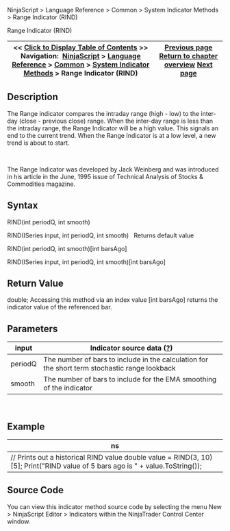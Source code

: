 ﻿
NinjaScript > Language Reference > Common > System Indicator Methods > Range Indicator (RIND)

Range Indicator (RIND)

| << [Click to Display Table of Contents](range_indicator_rind.md) >> **Navigation:**     [NinjaScript](ninjascript-1.md) > [Language Reference](language_reference_wip-1.md) > [Common](common-1.md) > [System Indicator Methods](indicators-1.md) > Range Indicator (RIND) | [Previous page](range-1.md) [Return to chapter overview](indicators-1.md) [Next page](rate_of_change_roc-1.md) |
| --- | --- |
## Description
The Range indicator compares the intraday range (high - low) to the inter-day (close - previous close) range. When the inter-day range is less than the intraday range, the Range Indicator will be a high value. This signals an end to the current trend. When the Range Indicator is at a low level, a new trend is about to start.   

   

The Range Indicator was developed by Jack Weinberg and was introduced in his article in the June, 1995 issue of Technical Analysis of Stocks & Commodities magazine.

## Syntax
RIND(int periodQ, int smooth)  

RIND(ISeries<double> input, int periodQ, int smooth)
 
Returns default value  

RIND(int periodQ, int smooth)[int barsAgo]  

RIND(ISeries<double> input, int periodQ, int smooth)[int barsAgo]

## Return Value
double; Accessing this method via an index value [int barsAgo] returns the indicator value of the referenced bar.

## Parameters

| input | Indicator source data ([?](valid_input_data_for_indicator-1.md)) |
| --- | --- |
| periodQ | The number of bars to include in the calculation for the short term stochastic range lookback |
| smooth | The number of bars to include for the EMA smoothing of the indicator |
 
## 
## Example

| ns |
| --- |
| // Prints out a historical RIND value double value = RIND(3, 10)[5]; Print("RIND value of 5 bars ago is " + value.ToString()); |

## Source Code
You can view this indicator method source code by selecting the menu New > NinjaScript Editor > Indicators within the NinjaTrader Control Center window.
